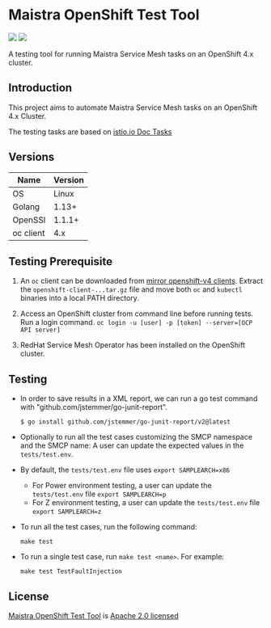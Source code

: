 # Maistra OpenShift Test Tool

![](https://img.shields.io/github/repo-size/maistra/maistra-test-tool.svg?style=flat)
[![](https://goreportcard.com/badge/github.com/maistra/maistra-test-tool)](https://goreportcard.com/report/github.com/maistra/maistra-test-tool)


A testing tool for running Maistra Service Mesh tasks on an OpenShift 4.x cluster.

## Introduction

This project aims to automate Maistra Service Mesh tasks on an OpenShift 4.x Cluster.

The testing tasks are based on [istio.io Doc Tasks](https://istio.io/v1.9/docs/tasks/)

## Versions

| Name      | Version       |
| --        | --            |
| OS        | Linux         |
| Golang    | 1.13+         |
| OpenSSl   | 1.1.1+        |
| oc client | 4.x           |

## Testing Prerequisite

1. An `oc` client can be downloaded from [mirror openshift-v4 clients](https://mirror.openshift.com/pub/openshift-v4/clients/ocp/latest/). Extract the `openshift-client-...tar.gz` file and move both `oc` and `kubectl` binaries into a local PATH directory.

2. Access an OpenShift cluster from command line before running tests. Run a login command. `oc login -u [user] -p [token] --server=[OCP API server]`

3. RedHat Service Mesh Operator has been installed on the OpenShift cluster.

## Testing
- In order to save results in a XML report, we can run a go test command with "github.com/jstemmer/go-junit-report".
    ```
    $ go install github.com/jstemmer/go-junit-report/v2@latest
    ```

- Optionally to run all the test cases customizing the SMCP namespace and the SMCP name: A user can update the expected values in the `tests/test.env`.

- By default, the `tests/test.env` file uses `export SAMPLEARCH=x86`
    - For Power environment testing, a user can update the `tests/test.env` file `export SAMPLEARCH=p`
    - For Z environment testing, a user can update the `tests/test.env` file `export SAMPLEARCH=z`

- To run all the test cases, run the following command:
  ```
  make test
  ```

- To run a single test case, run `make test <name>`. For example:
  ```
  make test TestFaultInjection
  ```

## License

[Maistra OpenShift Test Tool](https://github.com/maistra/maistra-test-tool) is [Apache 2.0 licensed](https://github.com/maistra/maistra-test-tool/blob/development/LICENSE)
